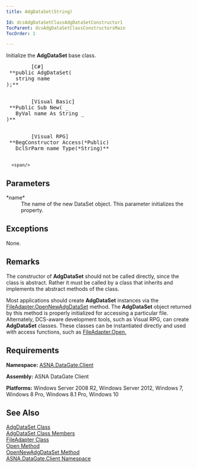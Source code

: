 ```yaml
---
title: AdgDataSet(String)

Id: dcsAdgDataSetClassAdgDataSetConstructor1
TocParent: dcsAdgDataSetClassConstructorsMain
TocOrder: 1

---
```


Initialize the <span> **AdgDataSet** </span> base class.
<pre class="prettyprint">
        <span class="lang">[C#]</span>
 **public AdgDataSet(
   string name
);** 
      </pre>
<pre class="prettyprint">
        <span class="lang">[Visual Basic] </span>
 **Public Sub New( _
   ByVal name As String _
)** 
      </pre>
<pre class="prettyprint">
        <span class="lang">[Visual RPG]</span>
 **BegConstructor Access(*Public)
   DclSrParm name Type(*String)** 
      </pre>
      <span/>

## Parameters

<dl>
        <dt>
 *name* 
        </dt>
        <dd>	The name of the new DataSet object.  This parameter initializes the
							 property.</dd>
</dl>

## Exceptions

None.
## Remarks

The constructor of **AdgDataSet** should not be called directly, since the class is abstract. Rather it must be called by a class that inherits and implements the abstract methods of the class.

Most applications should create **AdgDataSet** instances via the [ FileAdapter.OpenNewAdgDataSet](file-adapter-class-open-new-adg-dataset-method.html) method. The **AdgDataSet** object returned by this method is properly initialized for accessing a particular file. Alternately, DCS-aware development tools, such as Visual RPG, can create **AdgDataSet** classes. These classes can be instantiated directly and used with access functions, such as [FileAdapter.Open.](file-adapter-class-open-method.html)
## Requirements

**Namespace:** [ASNA.DataGate.Client](datagate-client-namespace.html) 

**Assembly:** ASNA DataGate Client

**Platforms:** Windows Server 2008 R2, Windows Server 2012, Windows 7, Windows 8 Pro, Windows 8.1 Pro, Windows 10
## See Also


[AdgDataSet Class](adg-dataset-class.html)
      <br />
[AdgDataSet Class Members](adg-dataset-members.html)
      <br />
[FileAdapter Class](file-adapter-class.html)
      <br />
[Open Method](file-adapter-class-open-method.html)
      <br />
[OpenNewAdgDataSet Method](file-adapter-class-open-new-adg-dataset-method.html)
      <br />
[ASNA.DataGate.Client Namespace](datagate-client-namespace.html)
      <br />

